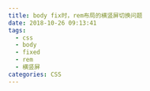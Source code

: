 ```yaml
---
title: body fix时，rem布局的横竖屏切换问题
date: 2018-10-26 09:13:41
tags: 
  - css
  - body
  - fixed
  - rem
  - 横竖屏
categories: CSS
---
```

